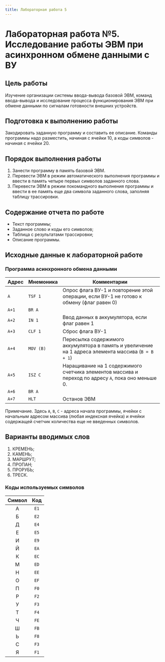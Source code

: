 ```yaml
---
title: Лабораторная работа 5
---
```


# Лабораторная работа №5. Исследование работы ЭВМ при асинхронном обмене данными с ВУ

## Цель работы

Изучение организации системы ввода-вывода базовой ЭВМ, команд ввода-вывода и исследование процесса функционирования ЭВМ при обмене данными по сигналам готовности внешних устройств.

## Подготовка к выполнению работы

Закодировать заданную программу и составить ее описание. Команды программы надо разместить, начиная с ячейки 10, а коды символов - начиная с ячейки 20.

## Порядок выполнения работы

1.	Занести программу в память базовой ЭВМ.
2.	Перевести ЭВМ в режим автоматического выполнения программы и ввести в память четыре первых символов заданного слова.
3.	Перевести ЭВМ в режим покомандного выполнения программы и ввести в ее память еще два символа заданного слова, заполняя таблицу трассировки.

## Содержание отчета по работе

- Текст программы;
- Заданное слово и коды его символов;
- Таблица с результатами трассировки;
- Описание программы.

## Исходные данные к лабораторной работе

### Программа асинхронного обмена данными 

| Адрес | Мнемоника | Комментарии                                                                                         |
|-------|-----------|-----------------------------------------------------------------------------------------------------|
| `A`   | `TSF 1`   | Опрос флага ВУ-1 и повторение этой операции, если ВУ-1 не готово к обмену (флаг равен 0)            |
| `A+1` | `BR A`    |                                                                                                     |
| `A+2` | `IN 1`    | Ввод данных в аккумулятора, если флаг равен 1                                                       |
| `A+3` | `CLF 1`   | Сброс флага ВУ-1                                                                                    |
| `A+4` | `MOV (B)` | Пересылка содержимого аккумулятора в память и увеличение на 1 адреса элемента массива (`В = В + 1`) |
| `A+5` | `ISZ C`   | Наращивание на 1 содержимого счетчика элементов массива и переход по адресу `А`, пока оно меньше 0. |
| `A+6` | `BR A`    |                                                                                                     |
| `A+7` | `HLT`     | Останов ЭВМ                                                                                         |


Примечание. Здесь `А`, `В`, `С` - адреса начала программы, ячейки с начальным адресом массива (любая индексная ячейка) и ячейки содержащей счетчик количества еще не введенных символов.

## Варианты вводимых слов

1) КРЕМЕНЬ;
2) КАМЕНЬ; 
3) МАРШРУТ; 
4) ПРОПАН;
5) ПРОРУБЬ;
6) ТРЕСК.

### Коды используемых символов 

| Символ | Код  |
|:------:|:----:|
|   А    | `E1` |
|   Б    | `E2` |
|   Д    | `E4` |
|   Е    | `E5` |
|   И    | `E9` |
|   Й    | `EA` |
|   К    | `EC` |
|   М    | `ED` |
|   Н    | `EE` |
|   О    | `EF` |
|   П    | `F0` |
|   Р    | `F2` |
|   У    | `F3` |
|   Т    | `F4` |
|   Ч    | `FE` |
|   Ш    | `FB` |
|   Ь    | `F8` |
|   С    | `F3` |
|   Я    | `F1` |
